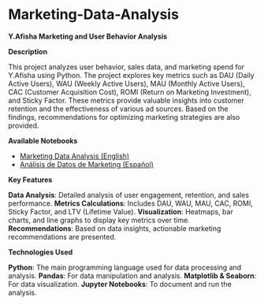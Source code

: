 # Marketing-Data-Analysis

**Y.Afisha Marketing and User Behavior Analysis**

**Description**

This project analyzes user behavior, sales data, and marketing spend for Y.Afisha using Python. The project explores key metrics such as DAU (Daily Active Users), WAU (Weekly Active Users), MAU (Monthly Active Users), CAC (Customer Acquisition Cost), ROMI (Return on Marketing Investment), and Sticky Factor. These metrics provide valuable insights into customer retention and the effectiveness of various ad sources. Based on the findings, recommendations for optimizing marketing strategies are also provided.

**Available Notebooks**

- [Marketing Data Analysis (English)](https://github.com/mariasantos13/Marketing-Data-Analysis/blob/main/Marketing-Data-Analysis.ipynb)
- [Análisis de Datos de Marketing (Español)](https://github.com/mariasantos13/Marketing-Data-Analysis/blob/main/An%C3%A1lisis%20de%20Datos%20de%20Marketing)



**Key Features**

**Data Analysis**: Detailed analysis of user engagement, retention, and sales performance.
**Metrics Calculations**: Includes DAU, WAU, MAU, CAC, ROMI, Sticky Factor, and LTV (Lifetime Value).
**Visualization**: Heatmaps, bar charts, and line graphs to display key metrics over time.
**Recommendations**: Based on data insights, actionable marketing recommendations are presented.

**Technologies Used**

**Python**: The main programming language used for data processing and analysis.
**Pandas**: For data manipulation and analysis.
**Matplotlib & Seaborn**: For data visualization.
**Jupyter Notebooks**: To document and run the analysis.

